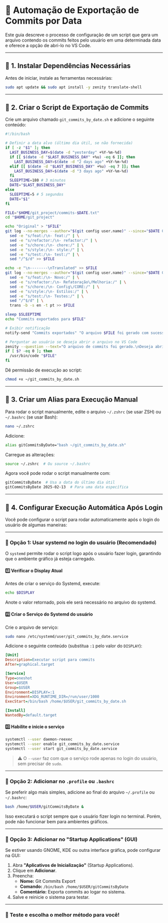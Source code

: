 # 📌 Automação de Exportação de Commits por Data

Este guia descreve o processo de configuração de um script que gera um arquivo contendo os commits feitos pelo usuário em uma determinada data e oferece a opção de abri-lo no VS Code.

---

## 📌 1. Instalar Dependências Necessárias

Antes de iniciar, instale as ferramentas necessárias:

```sh
sudo apt update && sudo apt install -y zenity translate-shell
```

---

## 📌 2. Criar o Script de Exportação de Commits

Crie um arquivo chamado `git_commits_by_date.sh` e adicione o seguinte conteúdo:

```sh
#!/bin/bash

# Definir a data alvo (último dia útil, se não fornecida)
if [ -z "$1" ]; then
  LAST_BUSINESS_DAY=$(date -d "yesterday" +%Y-%m-%d)
  if [[ $(date -d "$LAST_BUSINESS_DAY" +%u) -eq 6 ]]; then
    LAST_BUSINESS_DAY=$(date -d "2 days ago" +%Y-%m-%d)
  elif [[ $(date -d "$LAST_BUSINESS_DAY" +%u) -eq 7 ]]; then
    LAST_BUSINESS_DAY=$(date -d "3 days ago" +%Y-%m-%d)
  fi
  SLEEPTIME=180 # 3 minutos 
  DATE="$LAST_BUSINESS_DAY"
else
  SLEEPTIME=5 # 5 segundos 
  DATE="$1"
fi

FILE="$HOME/git_project/commits-$DATE.txt"
cd "$HOME/git_project"

echo "Original" > "$FILE"
git log --no-merges --author="$(git config user.name)" --since="$DATE 00:00" --until="$DATE 23:59" --oneline --pretty=format:"%s" | tac | \
  sed -e "s/feat:/\n- feat:/" | \
  sed -e "s/refactor:/\n- refactor:/" | \
  sed -e "s/chore:/\n- chore:/" | \
  sed -e "s/style:/\n- style:/" | \
  sed -e "s/test:/\n- test:/" | \
  sed "/^$/d" >> $FILE

echo -e "\n--------\nTranslated" >> $FILE
git log --no-merges --author="$(git config user.name)" --since="$DATE 00:00" --until="$DATE 23:59" --oneline --pretty=format:"%s" | tac | \
  sed -e "s/feat:/\n- Novo:/" | \
  sed -e "s/refactor:/\n- Refatoração\/Melhoria:/" | \
  sed -e "s/chore:/\n- Config\/CORE:/" | \
  sed -e "s/style:/\n- Estilos:/" | \
  sed -e "s/test:/\n- Testes:/" | \
  sed "/^$/d" | \
  trans -b -s en -t pt >> $FILE

sleep $SLEEPTIME
echo "Commits exportados para $FILE"

# Exibir notificação
notify-send "Commits exportados" "O arquivo $FILE foi gerado com sucesso."

# Perguntar ao usuário se deseja abrir o arquivo no VS Code
zenity --question --text="O arquivo de commits foi gerado.\nDeseja abri-lo no VS Code?" --width=300
if [ $? -eq 0 ]; then
  /usr/bin/code "$FILE"
fi
```

Dê permissão de execução ao script:

```sh
chmod +x ~/git_commits_by_date.sh
```

---

## 📌 3. Criar um Alias para Execução Manual

Para rodar o script manualmente, edite o arquivo `~/.zshrc` (se usar ZSH) ou `~/.bashrc` (se usar Bash):

```sh
nano ~/.zshrc
```

Adicione:

```sh
alias gitCommitsByDate="bash ~/git_commits_by_date.sh"
```

Carregue as alterações:

```sh
source ~/.zshrc  # Ou source ~/.bashrc
```

Agora você pode rodar o script manualmente com:

```sh
gitCommitsByDate  # Usa a data do último dia útil
gitCommitsByDate 2025-02-13  # Para uma data específica
```

---

## 📌 4. Configurar Execução Automática Após Login

Você pode configurar o script para rodar automaticamente após o login do usuário de algumas maneiras:

---

### 🔹 **Opção 1: Usar systemd no login do usuário** (Recomendado)
O `systemd` permite rodar o script logo após o usuário fazer login, garantindo que o ambiente gráfico já esteja carregado.

#### **1️⃣ Verificar o Display Atual**
Antes de criar o serviço do Systemd, execute:
```bash
echo $DISPLAY
```
Anote o valor retornado, pois ele será necessário no arquivo do systemd.

#### **2️⃣ Criar o Serviço do Systemd do usuário**
Crie o arquivo de serviço:
```bash
sudo nano /etc/systemd/user/git_commits_by_date.service
```
Adicione o seguinte conteúdo (substitua `:1` pelo valor do `DISPLAY`):
```ini
[Unit]
Description=Executar script para commits
After=graphical.target

[Service]
Type=oneshot
User=$USER
Group=$USER
Environment=DISPLAY=:1
Environment=XDG_RUNTIME_DIR=/run/user/1000
ExecStart=/bin/bash /home/$USER/git_commits_by_date.sh

[Install]
WantedBy=default.target
```

#### **3️⃣ Habilite e inicie o serviço**
```sh
systemctl --user daemon-reexec
systemctl --user enable git_commits_by_date.service
systemctl --user start git_commits_by_date.service
```
> ⚠️ O `--user` faz com que o serviço rode apenas no login do usuário, sem precisar de `sudo`.

---

### 🔹 **Opção 2: Adicionar no `.profile` ou `.bashrc`**
Se preferir algo mais simples, adicione ao final do arquivo `~/.profile` ou `~/.bashrc`:
```sh
bash /home/$USER/gitCommitsByDate &
```
Isso executará o script sempre que o usuário fizer login no terminal. Porém, pode não funcionar bem para ambientes gráficos.

---

### 🔹 **Opção 3: Adicionar no "Startup Applications" (GUI)**
Se estiver usando GNOME, KDE ou outra interface gráfica, pode configurar na GUI:
1. Abra **"Aplicativos de Inicialização"** (Startup Applications).
2. Clique em **Adicionar**.
3. Preencha:
   - **Nome:** Git Commits Export
   - **Comando:** `/bin/bash /home/$USER/gitCommitsByDate`
   - **Comentário:** Exporta commits ao logar no sistema.
4. Salve e reinicie o sistema para testar.

---

### 🚀 Teste e escolha o melhor método para você!

